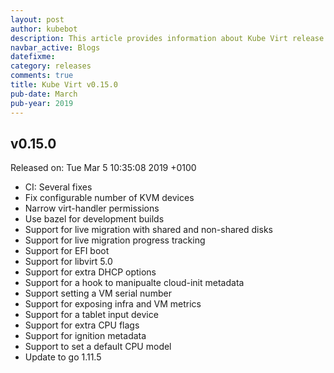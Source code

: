 ```yaml
---
layout: post
author: kubebot
description: This article provides information about Kube Virt release v0.15.0 changes
navbar_active: Blogs
datefixme:
category: releases
comments: true
title: Kube Virt v0.15.0
pub-date: March
pub-year: 2019
---
```



## v0.15.0

Released on: Tue Mar 5 10:35:08 2019 +0100

- CI: Several fixes
- Fix configurable number of KVM devices
- Narrow virt-handler permissions
- Use bazel for development builds
- Support for live migration with shared and non-shared disks
- Support for live migration progress tracking
- Support for EFI boot
- Support for libvirt 5.0
- Support for extra DHCP options
- Support for a hook to manipualte cloud-init metadata
- Support setting a VM serial number
- Support for exposing infra and VM metrics
- Support for a tablet input device
- Support for extra CPU flags
- Support for ignition metadata
- Support to set a default CPU model
- Update to go 1.11.5
